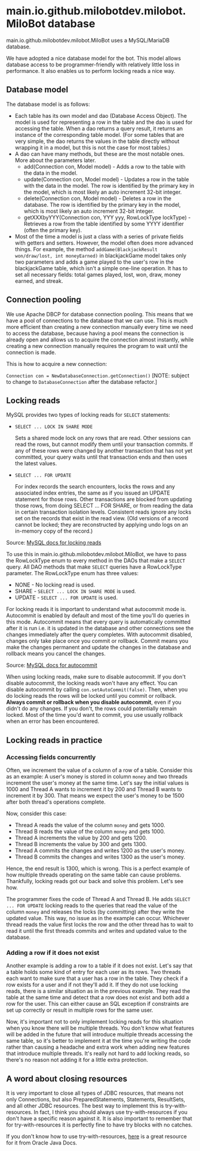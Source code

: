 # main.io.github.milobotdev.milobot.MiloBot database

main.io.github.milobotdev.milobot.MiloBot uses a MySQL/MariaDB database.

We have adopted a nice database model for the bot. This model allows database access to be programmer-friendly with relatively little loss in performance. It also enables us to perform locking reads a nice way.

## Database model

The database model is as follows:
- Each table has its own model and dao (Database Access Object). The model is used for representing a row in the table and the dao is used for accessing the table. When a dao returns a query result, it returns an instance of the corresponding table model. (For some tables that are very simple, the dao returns the values in the table directly without wrapping it in a model, but this is not the case for most tables.)
- A dao can have many methods, but these are the most notable ones. More about the parameters later.
    - add(Connection con, Model model) - Adds a row to the table with the data in the model.
    - update(Connection con, Model model) - Updates a row in the table with the data in the model. The row is identified by the primary key in the model, which is most likely an auto increment 32-bit integer.
    - delete(Connection con, Model model) - Deletes a row in the database. The row is identified by the primary key in the model, which is most likely an auto increment 32-bit integer.
    - getXXXbyYYY(Connection con, YYY yyy, RowLockType lockType) - Retrieves a row from the table identified by some YYYY identifier (often the primary key).
- Most of the time a model is just a class with a series of private fields with getters and setters. However, the model often does more advanced things. For example, the method `addGame(BlackjackResult won/draw/lost, int moneyEarned)` in blackjackGame model takes only two parameters and adds a game played to the user's row in the blackjackGame table, which isn't a simple one-line operation. It has to set all necessary fields: total games played, lost, won, draw, money earned, and streak.

## Connection pooling

We use Apache DBCP for database connection pooling. This means that we have a pool of connections to the database that we can use. This is much more efficient than creating a new connection manually every time we need to access the database, because having a pool means the connection is already open and allows us to acquire the connection almost instantly, while creating a new connection manually requires the program to wait until the connection is made.

This is how to acquire a new connection:

`Connection con = NewDatabaseConnection.getConnection()` [NOTE: subject to change to `DatabaseConnection` after the database refactor.]

## Locking reads

MySQL provides two types of locking reads for `SELECT` statements:

- `SELECT ... LOCK IN SHARE MODE`

  Sets a shared mode lock on any rows that are read. Other sessions can read the rows, but cannot modify them until your transaction commits. If any of these rows were changed by another transaction that has not yet committed, your query waits until that transaction ends and then uses the latest values.

- `SELECT ... FOR UPDATE`

  For index records the search encounters, locks the rows and any associated index entries, the same as if you issued an UPDATE statement for those rows. Other transactions are blocked from updating those rows, from doing SELECT ... FOR SHARE, or from reading the data in certain transaction isolation levels. Consistent reads ignore any locks set on the records that exist in the read view. (Old versions of a record cannot be locked; they are reconstructed by applying undo logs on an in-memory copy of the record.)

Source: [MySQL docs for locking reads](https://dev.mysql.com/doc/refman/8.0/en/innodb-locking-reads.html)

To use this in main.io.github.milobotdev.milobot.MiloBot, we have to pass the RowLockType enum to every method in the DAOs that make a `SELECT` query. All DAO methods that make `SELECT` queries have a RowLockType parameter. The RowLockType enum has three values:
- NONE - No locking read is used.
- SHARE - `SELECT ... LOCK IN SHARE MODE` is used.
- UPDATE - `SELECT ... FOR UPDATE` is used.

For locking reads it is important to understand what autocommit mode is. Autocommit is enabled by default and most of the time you'll do queries in this mode. Autocommit means that every query is automatically committed after it is run i.e. it is updated in the database and other connections see the changes immediately after the query completes. With autocommit disabled, changes only take place once you commit or rollback. Commit means you make the changes permanent and update the changes in the database and rollback means you cancel the changes.

Source: [MySQL docs for autocommit](https://dev.mysql.com/doc/refman/8.0/en/commit.html)

 When using locking reads, make sure to disable autocommit. If you don't disable autocommit, the locking reads won't have any effect. You can disable autocommit by calling `con.setAutoCommit(false)`. Then, when you do locking reads the rows will be locked until you commit or rollback. **Always commit or rollback when you disable autocommit**, even if you didn't do any changes. If you don't, the rows could potentially remain locked. Most of the time you'd want to commit, you use usually rollback when an error has been encountered.

## Locking reads in practice

### Accessing fields concurrently

Often, we increment the value of a column of a row of a table. Consider this as an example: A user's money is stored in column `money` and two threads increment the user's money at the same time. Let's say the initial values is 1000 and Thread A wants to increment it by 200 and Thread B wants to increment it by 300. That means we expect the user's money to be 1500 after both thread's operations complete.

Now, consider this case:
- Thread A reads the value of the column `money` and gets 1000.
- Thread B reads the value of the column `money` and gets 1000.
- Thread A increments the value by 200 and gets 1200.
- Thread B increments the value by 300 and gets 1300.
- Thread A commits the changes and writes 1200 as the user's money.
- Thread B commits the changes and writes 1300 as the user's money.

Hence, the end result is 1300, which is wrong. This is a perfect example of how multiple threads operating on the same table can cause problems. Thankfully, locking reads got our back and solve this problem. Let's see how.

The programmer fixes the code of Thread A and Thread B. He adds `SELECT ... FOR UPDATE` locking reads to the queries that read the value of the column `money` and releases the locks (by committing) after they write the updated value. This way, no issue as in the example can occur. Whichever thread reads the value first locks the row and the other thread has to wait to read it until the first threads commits and writes and updated value to the database.

### Adding a row if it does not exist

Another example is adding a row to a table if it does not exist. Let's say that a table holds some kind of entry for each user as its rows. Two threads each want to make sure that a user has a row in the table. They check if a row exists for a user and if not they'll add it. If they do not use locking reads, there is a similar situation as in the previous example. They read the table at the same time and detect that a row does not exist and both add a row for the user. This can either cause an SQL exception if constraints are set up correctly or result in multiple rows for the same user.

Now, it's important not to only implement locking reads for this situation when you know there will be multiple threads. You don't know what features will be added in the future that will introduce multiple threads accessing the same table, so it's better to implement it at the time you're writing the code rather than causing a headache and extra work when adding new features that introduce multiple threads. It's really not hard to add locking reads, so there's no reason not adding it for a little extra protection.

## A word about closing resources

It is very important to close all types of JDBC resources, that means not only Connections, but also PreparedStatements, Statements, ResultSets, and all other JDBC resources. The best way to implement this is try-with-resources. In fact, I think you should always use try-with-resources if you don't have a specific reason against it. It is also important to remember that for try-with-resources it is perfectly fine to have try blocks with no catches.

If you don't know how to use try-with-resources, [here](https://docs.oracle.com/javase/tutorial/essential/exceptions/tryResourceClose.html) is a great resource for it from Oracle Java Docs.